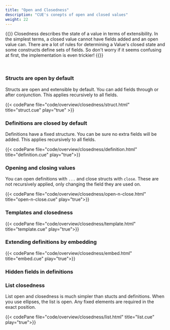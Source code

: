 ```yaml
---
title: "Open and Closedness"
description: "CUE's conepts of open and closed values"
weight: 22
---
```


{{<lead>}}
Closedness describes the state of a value in terms of extensibility.
In the simplest terms, a closed value cannot have fields added and an open value can.
There are a lot of rules for determining a Value's closed state
and some constructs define sets of fields.
So don't worry if it seems confusing at first, the implementation is even trickier!
{{</lead>}}

<br>


### Structs are open by default

Structs are open and extensible by default.
You can add fields through or after conjunction.
This applies recursively to all fields.

{{< codePane file="code/overview/closedness/struct.html" title="struct.cue" play="true" >}}

### Definitions are closed by default

Definitions have a fixed structure.
You can be sure no extra fields will be added.
This applies recursively to all fields.


{{< codePane file="code/overview/closedness/definition.html" title="definition.cue" play="true">}}

### Opening and closing values

You can open definitions with `...` and close structs with `close`.
These are not recursively applied, only changing the field they are used on.

{{< codePane file="code/overview/closedness/open-n-close.html" title="open-n-close.cue" play="true">}}

### Templates and closedness

{{< codePane file="code/overview/closedness/template.html" title="template.cue" play="true">}}

### Extending definitions by embedding

{{< codePane file="code/overview/closedness/embed.html" title="embed.cue" play="true">}}

### Hidden fields in definitions

### List closedness

List open and closedness is much simpler than stucts and definitions.
When you use ellipses, the list is open.
Any fixed elements are required in the exact position.

{{< codePane file="code/overview/closedness/list.html" title="list.cue" play="true">}}



